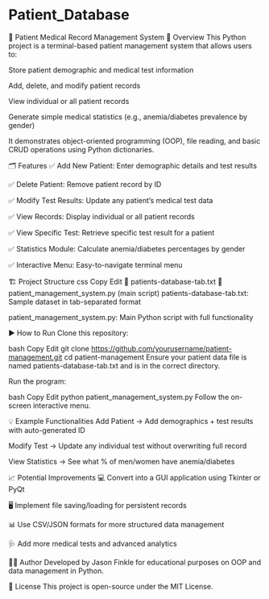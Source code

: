 # Patient_Database

🏥 Patient Medical Record Management System
📌 Overview
This Python project is a terminal-based patient management system that allows users to:

Store patient demographic and medical test information

Add, delete, and modify patient records

View individual or all patient records

Generate simple medical statistics (e.g., anemia/diabetes prevalence by gender)

It demonstrates object-oriented programming (OOP), file reading, and basic CRUD operations using Python dictionaries.

🗂️ Features
✅ Add New Patient: Enter demographic details and test results

✅ Delete Patient: Remove patient record by ID

✅ Modify Test Results: Update any patient’s medical test data

✅ View Records: Display individual or all patient records

✅ View Specific Test: Retrieve specific test result for a patient

✅ Statistics Module: Calculate anemia/diabetes percentages by gender

✅ Interactive Menu: Easy-to-navigate terminal menu

🏗️ Project Structure
css
Copy
Edit
📁 patients-database-tab.txt
📄 patient_management_system.py (main script)
patients-database-tab.txt: Sample dataset in tab-separated format

patient_management_system.py: Main Python script with full functionality

▶️ How to Run
Clone this repository:

bash
Copy
Edit
git clone https://github.com/yourusername/patient-management.git
cd patient-management
Ensure your patient data file is named patients-database-tab.txt and is in the correct directory.

Run the program:

bash
Copy
Edit
python patient_management_system.py
Follow the on-screen interactive menu.

💡 Example Functionalities
Add Patient → Add demographics + test results with auto-generated ID

Modify Test → Update any individual test without overwriting full record

View Statistics → See what % of men/women have anemia/diabetes

📈 Potential Improvements
💻 Convert into a GUI application using Tkinter or PyQt

🖥️ Implement file saving/loading for persistent records

📊 Use CSV/JSON formats for more structured data management

🩺 Add more medical tests and advanced analytics

👨‍💻 Author
Developed by Jason Finkle for educational purposes on OOP and data management in Python.

📜 License
This project is open-source under the MIT License.

